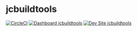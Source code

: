 # jcbuildtools

[![CircleCI](https://circleci.com/gh/jocastaneda/jcbuildtools.svg?style=shield)](https://circleci.com/gh/jocastaneda/jcbuildtools)
[![Dashboard jcbuildtools](https://img.shields.io/badge/dashboard-jcbuildtools-yellow.svg)](https://dashboard.pantheon.io/sites/769f3b74-8ab8-42f2-a705-7971b70a1343#dev/code)
[![Dev Site jcbuildtools](https://img.shields.io/badge/site-jcbuildtools-blue.svg)](http://dev-jcbuildtools.pantheonsite.io/)